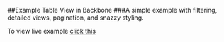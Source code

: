 ##Example Table View in Backbone
###A simple example with filtering, detailed views, pagination, and snazzy styling.

To view live example [click this](http://www.gina.codes)
